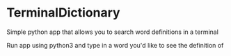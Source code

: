 # TerminalDictionary
 Simple python app that allows you to search word definitions in a terminal

 Run app using python3 and type in a word you'd like to see the definition of
